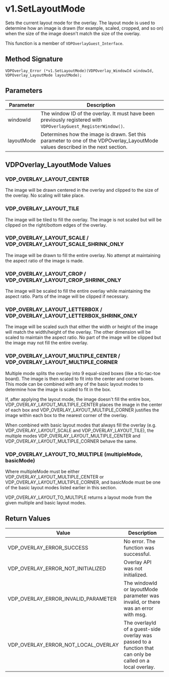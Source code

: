 # v1.SetLayoutMode

Sets the current layout mode for the overlay. The layout mode is used to determine how an image is drawn (for example, scaled, cropped, and so on) when the size of the image doesn't match the size of the overlay.

This function is a member of `VDPOverlayGuest_Interface`.

## Method Signature
```
VDPOverlay_Error (*v1.SetLayoutMode)(VDPOverlay_WindowId windowId, VDPOverlay_LayoutMode layoutMode);
```

## Parameters

| Parameter | Description |
| --------- | ----------- |
| windowId | The window ID of the overlay. It must have been previously registered with `VDPOverlayGuest_RegisterWindow()`. |
| layoutMode | Determines how the image is drawn. Set this parameter to one of the VDPOverlay_LayoutMode values described in the next section. |

## VDPOverlay_LayoutMode Values

### VDP_OVERLAY_LAYOUT_CENTER

The image will be drawn centered in the overlay and clipped to the size of the overlay. No scaling will take place.

### VDP_OVERLAY_LAYOUT_TILE

The image will be tiled to fill the overlay. The image is not scaled but will be clipped on the right/bottom edges of the overlay.

### VDP_OVERLAY_LAYOUT_SCALE / VDP_OVERLAY_LAYOUT_SCALE_SHRINK_ONLY

The image will be drawn to fill the entire overlay. No attempt at maintaining the aspect ratio of the image is made.

### VDP_OVERLAY_LAYOUT_CROP / VDP_OVERLAY_LAYOUT_CROP_SHRINK_ONLY

The image will be scaled to fill the entire overlay while maintaining the aspect ratio. Parts of the image will be clipped if necessary.

### VDP_OVERLAY_LAYOUT_LETTERBOX / VDP_OVERLAY_LAYOUT_LETTERBOX_SHRINK_ONLY

The image will be scaled such that either the width or height of the image will match the width/height of the overlay. The other dimension will be scaled to maintain the aspect ratio. No part of the image will be clipped but the image may not fill the entire overlay.

### VDP_OVERLAY_LAYOUT_MULTIPLE_CENTER / VDP_OVERLAY_LAYOUT_MULTIPLE_CORNER

Multiple mode splits the overlay into 9 equal-sized boxes (like a tic-tac-toe board). The image is then scaled to fit into the center and corner boxes. This mode can be combined with any of the basic layout modes to determine how the image is scaled to fit in the box.

If, after applying the layout mode, the image doesn't fill the entire box, 
VDP_OVERLAY_LAYOUT_MULTIPLE_CENTER places the image in the center of each box and 
VDP_OVERLAY_LAYOUT_MULTIPLE_CORNER justifies the image within each box to the nearest corner of the overlay. 

When combined with basic layout modes that always fill the overlay (e.g. 
VDP_OVERLAY_LAYOUT_SCALE and VDP_OVERLAY_LAYOUT_TILE), the multiple modes 
VDP_OVERLAY_LAYOUT_MULTIPLE_CENTER and VDP_OVERLAY_LAYOUT_MULTIPLE_CORNER behave the same.

### VDP_OVERLAY_LAYOUT_TO_MULTIPLE (multipleMode, basicMode)

Where multipleMode must be either VDP_OVERLAY_LAYOUT_MULTIPLE_CENTER or 
VDP_OVERLAY_LAYOUT_MULTIPLE_CORNER, and basicMode must be one of the basic layout modes listed earlier in this section.

VDP_OVERLAY_LAYOUT_TO_MULTIPLE returns a layout mode from the given multiple and basic layout modes.


## Return Values

| Value | Description |
| ----- | ----------- |
| VDP_OVERLAY_ERROR_SUCCESS | No error. The function was successful. |
| VDP_OVERLAY_ERROR_NOT_INITIALIZED	| Overlay API was not initialized. |
| VDP_OVERLAY_ERROR_INVALID_PARAMETER | The windowId or layoutMode parameter was invalid, or there was an error with msg. |
| VDP_OVERLAY_ERROR_NOT_LOCAL_OVERLAY | The overlayId of a guest-side overlay was passed to a function that can only be called on a local overlay. |



